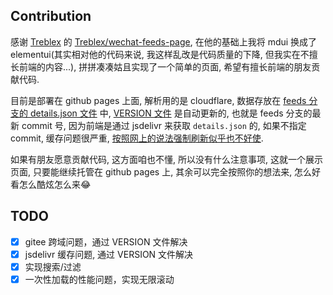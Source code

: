 

## Contribution

感谢 [Treblex](https://github.com/Treblex) 的 [Treblex/wechat-feeds-page](https://github.com/Treblex/wechat-feeds-page), 在他的基础上我将 mdui 换成了 elementui(其实相对他的代码来说, 我这样乱改是代码质量的下降, 但我实在不擅长前端的内容...), 拼拼凑凑姑且实现了一个简单的页面, 希望有擅长前端的朋友贡献代码.

目前是部署在 github pages 上面, 解析用的是 cloudflare, 数据存放在 [feeds 分支的 details.json 文件](https://github.com/hellodword/wechat-feeds/blob/feeds/details.json) 中, [VERSION 文件](https://github.com/hellodword/wechat-feeds/blob/pages/VERSION) 是自动更新的, 也就是 feeds 分支的最新 commit 号, 因为前端是通过 jsdelivr 来获取 `details.json` 的, 如果不指定 commit, 缓存问题很严重, [按照网上的说法强制刷新似乎也不好使](https://blog.juanertu.com/archives/cbcd1946.html).

如果有朋友愿意贡献代码, 这方面咱也不懂, 所以没有什么注意事项, 这就一个展示页面, 只要能继续托管在 github pages 上, 其余可以完全按照你的想法来, 怎么好看怎么酷炫怎么来😂

## TODO 

- [x] gitee 跨域问题，通过 VERSION 文件解决
- [x] jsdelivr 缓存问题, 通过 VERSION 文件解决
- [x] 实现搜索/过滤
- [x] 一次性加载的性能问题，实现无限滚动
